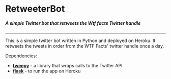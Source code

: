 
# RetweeterBot



##### A simple Twitter bot that retweets the Wtf facts Twitter handle
___

This is a simple twitter bot written in Python and deployed on Heroku. It retweets the tweets in order from the WTF Facts' twitter handle once a day.

Dependencies:

*  **[tweepy](http://www.tweepy.org/)** - a library that wraps calls to the Twitter API
*  **[flask](http://flask.pocoo.org/)** - to run the app on Heroku

